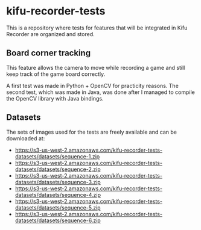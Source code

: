 # kifu-recorder-tests
This is a repository where tests for features that will be integrated in Kifu
Recorder are organized and stored.

## Board corner tracking
This feature allows the camera to move while recording a game and still keep
track of the game board correctly.

A first test was made in Python + OpenCV for practicity reasons. The second
test, which was made in Java, was done after I managed to compile the OpenCV
library with Java bindings.

## Datasets
The sets of images used for the tests are freely available and can be
downloaded at:

- https://s3-us-west-2.amazonaws.com/kifu-recorder-tests-datasets/datasets/sequence-1.zip
- https://s3-us-west-2.amazonaws.com/kifu-recorder-tests-datasets/datasets/sequence-2.zip
- https://s3-us-west-2.amazonaws.com/kifu-recorder-tests-datasets/datasets/sequence-3.zip
- https://s3-us-west-2.amazonaws.com/kifu-recorder-tests-datasets/datasets/sequence-4.zip
- https://s3-us-west-2.amazonaws.com/kifu-recorder-tests-datasets/datasets/sequence-5.zip
- https://s3-us-west-2.amazonaws.com/kifu-recorder-tests-datasets/datasets/sequence-6.zip
